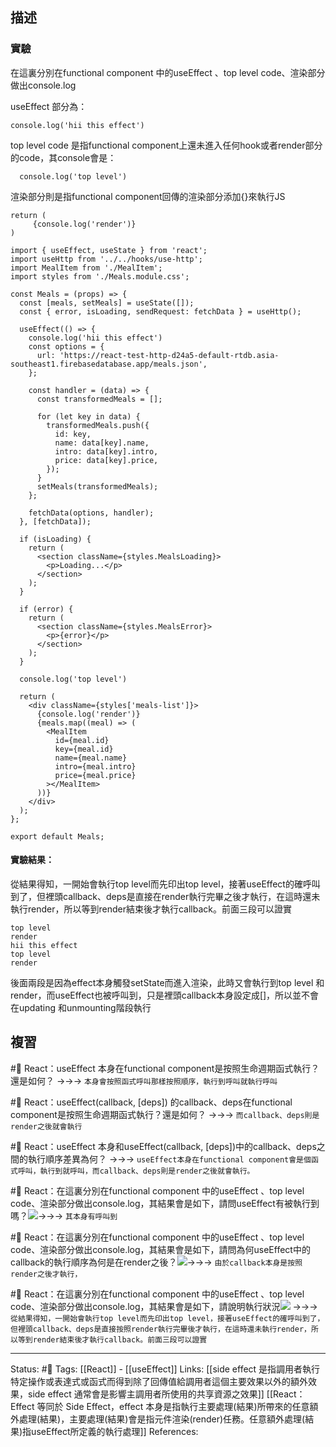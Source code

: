 ## 描述



### 實驗
在這裏分別在functional component 中的useEffect 、top level code、渲染部分做出console.log

useEffect  部分為：
```
console.log('hii this effect')
```

top level code 是指functional component上還未進入任何hook或者render部分的code，其console會是：
```
  console.log('top level')
```

渲染部分則是指functional component回傳的渲染部分添加\{\}來執行JS
```
return (
	 {console.log('render')}
)
```



```
import { useEffect, useState } from 'react';
import useHttp from '../../hooks/use-http';
import MealItem from './MealItem';
import styles from './Meals.module.css';

const Meals = (props) => {
  const [meals, setMeals] = useState([]);
  const { error, isLoading, sendRequest: fetchData } = useHttp();

  useEffect(() => {
    console.log('hii this effect')
    const options = {
      url: 'https://react-test-http-d24a5-default-rtdb.asia-southeast1.firebasedatabase.app/meals.json',
    };

    const handler = (data) => {
      const transformedMeals = [];

      for (let key in data) {
        transformedMeals.push({
          id: key,
          name: data[key].name,
          intro: data[key].intro,
          price: data[key].price,
        });
      }
      setMeals(transformedMeals);
    };

    fetchData(options, handler);
  }, [fetchData]);

  if (isLoading) {
    return (
      <section className={styles.MealsLoading}>
        <p>Loading...</p>
      </section>
    );
  }

  if (error) {
    return (
      <section className={styles.MealsError}>
        <p>{error}</p>
      </section>
    );
  }

  console.log('top level')

  return (
    <div className={styles['meals-list']}>
      {console.log('render')}
      {meals.map((meal) => (
        <MealItem
          id={meal.id}
          key={meal.id}
          name={meal.name}
          intro={meal.intro}
          price={meal.price}
        ></MealItem>
      ))}
    </div>
  );
};

export default Meals;
```

#### 實驗結果：

從結果得知，一開始會執行top level而先印出top level，接著useEffect的確呼叫到了，但裡頭callback、deps是直接在render執行完畢之後才執行，在這時還未執行render，所以等到render結束後才執行callback。前面三段可以證實

```
top level
render
hii this effect
top level
render
```

後面兩段是因為effect本身觸發setState而進入渲染，此時又會執行到top level 和render，而useEffect也被呼叫到，只是裡頭callback本身設定成\[\]，所以並不會在updating 和unmounting階段執行

## 複習

#🧠 React：useEffect 本身在functional component是按照生命週期函式執行？還是如何？ ->->-> `本身會按照函式呼叫那樣按照順序，執行到呼叫就執行呼叫`
<!--SR:!2023-01-05,34,230-->

#🧠 React：useEffect(callback, \[deps\]) 的callback、deps在functional component是按照生命週期函式執行？還是如何？ ->->-> `而callback、deps則是render之後就會執行`
<!--SR:!2023-03-03,74,250-->


#🧠 React：useEffect 本身和useEffect(callback, \[deps\])中的callback、deps之間的執行順序差異為何？ ->->-> `useEffect本身在functional component會是個函式呼叫，執行到就呼叫，而callback、deps則是render之後就會執行。`
<!--SR:!2023-03-03,74,250-->


#🧠 React：在這裏分別在functional component 中的useEffect 、top level code、渲染部分做出console.log，其結果會是如下，請問useEffect有被執行到嗎？![](https://res.cloudinary.com/dqfxgtyoi/image/upload/v1666681597/blog/react/effect/useEffect/useEffect-result_b7qfub.png)->->-> `其本身有呼叫到`
<!--SR:!2023-03-03,74,250-->


#🧠 React：在這裏分別在functional component 中的useEffect 、top level code、渲染部分做出console.log，其結果會是如下，請問為何useEffect中的callback的執行順序為何是在render之後？![](https://res.cloudinary.com/dqfxgtyoi/image/upload/v1666681597/blog/react/effect/useEffect/useEffect-result_b7qfub.png)->->-> `由於callback本身是按照render之後才執行，`
<!--SR:!2023-03-01,72,250-->


#🧠 React：在這裏分別在functional component 中的useEffect 、top level code、渲染部分做出console.log，其結果會是如下，請說明執行狀況![](https://res.cloudinary.com/dqfxgtyoi/image/upload/v1666681597/blog/react/effect/useEffect/useEffect-result_b7qfub.png) ->->-> `從結果得知，一開始會執行top level而先印出top level，接著useEffect的確呼叫到了，但裡頭callback、deps是直接按照render執行完畢後才執行，在這時還未執行render，所以等到render結束後才執行callback。前面三段可以證實`
<!--SR:!2023-02-27,70,250-->



---
Status: #🌱 
Tags:
[[React]] - [[useEffect]]
Links:
[[side effect 是指調用者執行特定操作或表達式或函式而得到除了回傳值給調用者這個主要效果以外的額外效果，side effect 通常會是影響主調用者所使用的共享資源之效果]]
[[React：Effect 等同於 Side Effect，effect 本身是指執行主要處理(結果)所帶來的任意額外處理(結果)，主要處理(結果)會是指元件渲染(render)任務。任意額外處理(結果)指useEffect所定義的執行處理]]
References: